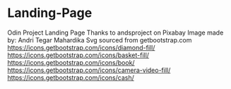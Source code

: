 # Landing-Page
Odin Project Landing Page
Thanks to andsproject on Pixabay
Image made by: Andri Tegar Mahardika
Svg sourced from getbootstrap.com
https://icons.getbootstrap.com/icons/diamond-fill/
https://icons.getbootstrap.com/icons/basket-fill/
https://icons.getbootstrap.com/icons/book/
https://icons.getbootstrap.com/icons/camera-video-fill/
https://icons.getbootstrap.com/icons/cash/